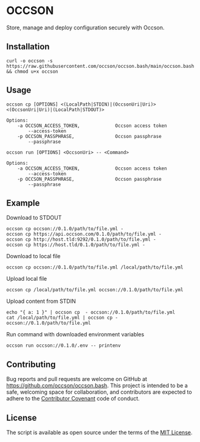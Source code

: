 # OCCSON

Store, manage and deploy configuration securely with Occson.

## Installation

    curl -o occson -s https://raw.githubusercontent.com/occson/occson.bash/main/occson.bash && chmod u+x occson

## Usage

    occson cp [OPTIONS] <(LocalPath|STDIN)|(OccsonUri|Uri)> <(OccsonUri|Uri)|(LocalPath|STDOUT)>

    Options:
        -a OCCSON_ACCESS_TOKEN,             Occson access token
            --access-token
        -p OCCSON_PASSPHRASE,               Occson passphrase
            --passphrase

    occson run [OPTIONS] <OccsonUri> -- <Command>

    Options:
        -a OCCSON_ACCESS_TOKEN,             Occson access token
            --access-token
        -p OCCSON_PASSPHRASE,               Occson passphrase
            --passphrase


## Example

Download to STDOUT

    occson cp occson://0.1.0/path/to/file.yml -
    occson cp https://api.occson.com/0.1.0/path/to/file.yml -
    occson cp http://host.tld:9292/0.1.0/path/to/file.yml -
    occson cp https://host.tld/0.1.0/path/to/file.yml -

Download to local file

    occson cp occson://0.1.0/path/to/file.yml /local/path/to/file.yml

Upload local file

    occson cp /local/path/to/file.yml occson://0.1.0/path/to/file.yml

Upload content from STDIN

    echo "{ a: 1 }" | occson cp  - occson://0.1.0/path/to/file.yml
    cat /local/path/to/file.yml | occson cp - occson://0.1.0/path/to/file.yml

Run command with downloaded environment variables

    occson run occson://0.1.0/.env -- printenv

## Contributing

Bug reports and pull requests are welcome on GitHub at https://github.com/occson/occson.bash. This project is intended to be a safe, welcoming space for collaboration, and contributors are expected to adhere to the [Contributor Covenant](http://contributor-covenant.org) code of conduct.


## License

The script is available as open source under the terms of the [MIT License](http://opensource.org/licenses/MIT).

